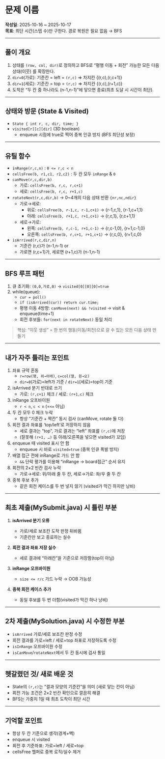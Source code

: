 # 문제 이름

**작성일**: 2025-10-16 ~ 2025-10-17 </br>
**목표**: 최단 시간(스텝 수)만 구한다. 경로 복원은 필요 없음 → BFS

---

## 풀이 개요
1. 상태를 `(row, col, dir)`로 정의하고 BFS로 “평행 이동 + 회전” 가능한 모든 다음 상태(이웃) 를 확장한다.
2. `dir=0`(가로): 기준칸 = left = `(r,c)` ⇒ 차지칸 {(r,c),(r,c+1)}
3. `dir=1`(세로): 기준칸 = top = `(r,c)` ⇒ 차지칸 {(r,c),(r+1,c)}
4. 도착은 “두 칸 중 하나라도 (n-1,n-1)”에 닿으면 종료(최초 도달 시 시간이 최단).

---

## 상태와 방문 (State & Visited)
- `State { int r, c, dir, time; }`
- `visited[r][c][dir]` (3D boolean)
    - enqueue 시점에 true로 찍어 중복 인큐 방지 (BFS 최단성 보장)

---

## 유틸 함수
- `inRange(r,c,n)` : `0 <= r,c < n`
- `cellsFree(b, r1,c1, r2,c2)` : 두 칸 모두 `inRange` & `0`
- `canMove(r,c,dir,b)`
    - 가로: `cellsFree(b, r,c, r,c+1)`
    - 세로: `cellsFree(b, r,c, r+1,c)`
- `rotateNext(r,c,dir,b)` → 0~4개의 다음 상태 반환 `{nr,nc,ndir}`
    - 가로→세로:
        - 위로: `cellsFree(b, r-1,c, r-1,c+1)` → {r-1,c,1}, {r-1,c+1,1}
        - 아래: `cellsFree(b, r+1,c, r+1,c+1)` → {r,c,1}, {r,c+1,1}
    - 세로→가로:
        - 왼쪽: `cellsFree(b, r,c-1, r+1,c-1)` → {r,c-1,0}, {r+1,c-1,0}
        - 오른쪽: `cellsFree(b, r,c+1, r+1,c+1)` → {r,c,0}, {r+1,c,0}
- `isArrived(r,c,dir,n)`
    - 기준칸 (r,c)가 (n-1,n-1) or
    - 가로면 (r,c+1)가, 세로면 (r+1,c)가 (n-1,n-1)

---

## BFS 루프 패턴
1. 큐 초기화: `(0,0,가로,0)` → `visited[0][0][0]=true`
2. while(queue):
    - `cur = poll()`
    - `if (isArrived(cur)) return cur.time;`
    - 평행 이동 4방향: `canMove(next) && !visited` → visit & enqueue(time+1)
    - 회전 후보들: `for(next in rotateNext)` 동일 처리

> 핵심: “이웃 생성” = 한 번의 행동(이동/회전)으로 갈 수 있는 모든 다음 상태 만들기

---

## 내가 자주 틀리는 포인트
1. 좌표 규약 혼동
    - `r=row(행, 위→아래)`, `c=col(열, 왼→오)`
    - `dir=0`(가로)=left가 기준 / `dir=1`(세로)=top이 기준
2. isArrived 분기 반대로 쓰기
    - 가로: `(r,c+1)` 체크 / 세로: `(r+1,c)` 체크
3. inRange 오프바이원
    - `r < n`, `c < n` (=`<=` 아님)
4. 두 칸 모두 0 체크 누락
    - 항상 “기준칸 + 짝칸” 동시 검사 (canMove, rotate 둘 다)
5. 회전 결과 좌표를 ‘top/left’로 저장하지 않음
    - 세로 결과는 “top”, 가로 결과는 “left” 좌표를 `(r,c)`에 저장
    - (잘못해 `(r+1, …)` 등 아래/오른쪽을 넣으면 visited가 꼬임)
6. enqueue 때 visited 표시 안 함
    - enqueue 시 바로 `visited=true` (중복 인큐 폭발 방지)
7. 배열 접근 전에 inRange로 가드 안 함
    - `&&` 단락 평가를 이용해 “inRange → board접근” 순서 유지
8. 회전의 2×2 빈칸 검사 누락
    - 가로→세로: 위/아래 줄 두 칸, 세로→가로: 좌/우 줄 두 칸
9. 중복 후보 추가
    - 같은 회전 케이스를 두 번 넣지 않기 (visited가 막긴 하지만 낭비)
---

## 최초 제출(MySubmit.java) 시 틀린 부분
1. **isArrived 분기 오류**
   - 가로/세로 보조칸 도착 판정 뒤바뀜
   - 기준칸만 보고 종료하는 실수

2. **회전 결과 좌표 저장 실수**
   - 세로 결과에 “아래칸”을 기준으로 저장함(top이 아님)

3. **inRange 오프바이원**
    - `size <= r/c` 가드 누락 → OOB 가능성

4. **중복 회전 케이스 추가**
    - 동일 후보를 두 번 더함(visited가 막긴 하나 낭비)
---

## 2차 제출(MySolution.java) 시 수정한 부분
- `isArrived` 가로/세로 보조칸 판정 수정
- 회전 결과를 가로=left / 세로=top 좌표로 저장하도록 수정
- `isInRange` 오프바이원 수정
- `isCanMove`/`rotateNext`에서 두 칸 동시에 검사 통일  

---

## 헷갈렸던 것/ 새로 배운 것
- State의 `(r,c)`는 “결과 모양의 기준칸”을 의미 (새로 닿는 칸이 아님)
- 회전 가능 조건은 2×2 빈칸 확인으로 깔끔히 해결
- BFS는 가중치 1일 때 최초 도착이 최단 시간   

---

## 기억할 포인트
- 항상 두 칸 기준으로 생각(경계+벽)
- enqueue 시 visited
- 회전 후 기준좌표: 가로=left / 세로=top
- cellsFree 헬퍼로 중복 로직/실수 제거

